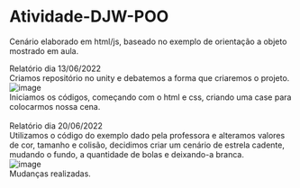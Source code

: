# Atividade-DJW-POO
Cenário elaborado em html/js, baseado no exemplo de orientação a objeto mostrado em aula.

Relatório dia 13/06/2022<br>
Criamos repositório no unity e debatemos a forma que criaremos o projeto.
<br>![image](https://user-images.githubusercontent.com/101645719/173379789-fa1c57f7-e265-4d6b-b798-ea7f59944eb0.png)
<br>Iniciamos os códigos, começando com o html e css, criando uma case para colocarmos nossa cena.
<br> <br>
Relatório dia 20/06/2022<br>
Utilizamos o código do exemplo dado pela professora e alteramos valores de cor, tamanho e colisão, decidimos criar um cenário de estrela cadente, mudando o fundo, a quantidade de bolas e deixando-a branca.<br>
![image](https://user-images.githubusercontent.com/101645719/174612852-308d5c99-5eff-473a-8676-87cac0222259.png)
<br>
Mudanças realizadas.
